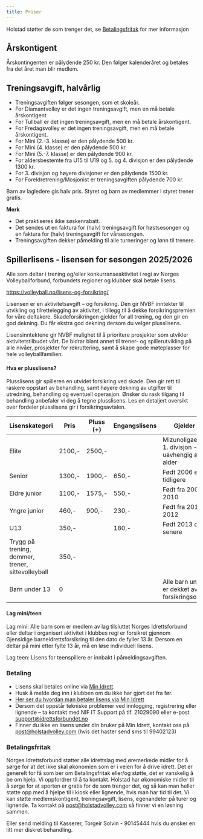 ```yaml
---
title: Priser
---
```


Holstad støtter de som trenger det, se [Betalingsfritak](#betalingsfritak) for
mer informasjon

## Årskontigent

Årskontingenten er pålydende 250 kr. Den følger kalenderåret og betales fra det
året man blir medlem.

## Treningsavgift, halvårlig

- Treningsavgiften følger sesongen, som et skoleår.
- For Diamantvolley er det ingen treningsavgift, men en må betale årskontigent
- For Tullball er det ingen treningsavgift, men en må betale årskontigent.
- For Fredagsvolley er det ingen treningsavgift, men en må betale årskontigent.
- For Mini (2.-3. klasse) er den pålydende 500 kr.
- For Mini (4. klasse) er den pålydende 500 kr.
- For Mini (5.-7. klasse) er den pålydende 900 kr.
- For aldersbestemte fra U15 til U19 og 5. og 4. divisjon er den pålydende 1300
  kr.
- For 3. divisjon og høyere divisjoner er den pålydende 1500 kr.
- For Foreldretrening/Mosjonist er treningsavgiften pålydende 700 kr.

Barn av lagledere gis halv pris. Styret og barn av medlemmer i styret trener
gratis.

**Merk**

- Det praktiseres ikke søskenrabatt.
- Det sendes ut en faktura for (halv) treningsavgift for høstsesongen og en
  faktura for (halv) treningsavgift for vårsesongen.
- Treningsavgiften dekker påmelding til alle turneringer og lønn til trenere.

## Spillerlisens - lisensen for sesongen 2025/2026

Alle som deltar i trening og/eller konkurranseaktivitet i regi av Norges
Volleyballforbund, forbundets regioner og klubber skal betale lisens.

https://volleyball.no/lisens-og-forsikring/

Lisensen er en aktivitetsavgift – og forsikring. Den gir NVBF inntekter til
utvikling og tilrettelegging av aktivitet, i tillegg til å dekke
forsikringspremien for våre deltakere. Skadeforsikringen gjelder for all
trening, og den gir en god dekning. Du får ekstra god dekning dersom du velger
plusslisens.

Lisensinntektene gir NVBF mulighet til å prioritere prosjekter som utvikler
aktivitetstilbudet vårt. De bidrar blant annet til trener- og spillerutvikling
på alle nivåer, prosjekter for rekruttering, samt å skape gode møteplasser for
hele volleyballfamilien.

#### Hva er plusslisens?

Plusslisens gir spilleren en utvidet forsikring ved skade. Den gir rett til
raskere oppstart av behandling, samt høyere dekning av utgifter til utredning,
behandling og eventuell operasjon. Ønsker du rask tilgang til behandling
anbefaler vi deg å tegne plusslisens. Les en detaljert oversikt over fordeler
plusslisens gir i forsikringsavtalen.

| Lisenskategori                                    | Pris   | Pluss (+) | Engangslisens | Gjelder for                                               |
| ------------------------------------------------- | ------ | --------- | ------------- | --------------------------------------------------------- |
| Elite                                             | 2100,- | 2500,-    |               | Mizunoligaen og 1. divisjon - uavhengig av alder          |
| Senior                                            | 1300,- | 1900,-    | 650,-         | Født 2006 eller tidligere                                 |
| Eldre junior                                      | 1100,- | 1575,-    | 550,-         | Født fra 2007 til 2010                                    |
| Yngre junior                                      | 460,-  | 900,-     | 230,-         | Født fra 2011 og 2012                                     |
| U13                                               | 350,-  |           | 180,-         | Født 2013 og senere                                       |
| Trygg på trening, dommer, trener, sittevolleyball | 350,-  |           |               |                                                           |
| Barn under 13                                     | 0      |           |               | Alle barn under 13 er dekket av NIF's forsikringsordning. |

#### Lag mini/teen

Lag mini: Alle barn som er medlem av lag tilsluttet Norges Idrettsforbund eller
deltar i organisert aktivitet i klubbes regi er forsikret gjennom Gjensidige
barneidrettsforsikring til den dato de fyller 13 år. Dersom en deltar på mini
etter fylte 13 år, må en løse individuell lisens.

Lag teen: Lisens for teenspillere er innbakt i påmeldingsavgiften.

### Betaling

- Lisens skal betales online via [Min Idrett](https://minidrett.no).
- Husk å melde deg inn i klubben om du ikke har gjort det fra før.
- [Her ser du hvordan man betaler lisens via Min Idrett](https://www.youtube.com/watch?v=b8NvCOA3Qnw)
- Dersom det oppstår tekniske problemer ved innlogging, registrering eller
  lignende – ta kontakt med NIF IT Support på tlf. 21029090 eller e-post
  support@idrettsforbundet.no
- Finner du ikke en lisens under din bruker på Min Idrett, kontakt oss på
  post@holstadvolley.com (hvis det haster send sms til 99402123)

### Betalingsfritak

Norges Idrettsforbund støtter alle idrettslag med øremerkede midler for å sørge
for at det ikke skal økonomien som er i veien for å drive idrett. Det er
generelt for få som ber om Betalingsfritak eller/og støtte, det er vanskelig å
be om hjelp. Vi oppfordrer til å ta kontakt. Holstad har økonomiske midler til å
sørge for at sporten er gratis for de som trenger det, og så kan man heller
støtte opp med å hjelpe til i kiosk eller lignende, hvis man har tid til det. Vi
kan støtte medlemskontigent, treningsavgift, lisens, egenandeler på turer og
lignende. Ta kontakt på post@holstadvolley.com så finner vi en løsning sammen.

Eller send melding til Kasserer, Torgeir Solvin - 90145444 hvis du ønsker en
litt mer diskret behandling.

